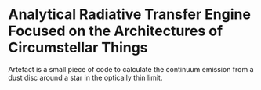 # Analytical Radiative Transfer Engine Focused on the Architectures of Circumstellar Things

Artefact is a small piece of code to calculate the continuum emission from a dust disc around a star in the optically thin limit.
